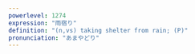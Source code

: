 ```yaml
---
powerlevel: 1274
expression: "雨宿り"
definition: "(n,vs) taking shelter from rain; (P)"
pronunciation: "あまやどり"
---
```

